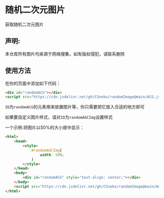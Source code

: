 # 随机二次元图片
获取随机二次元图片
## 声明:
本仓库所有图片均来源于网络搜集，如有版权侵犯，请联系删除
## 使用方法
在你的页面中添加如下代码：
```html
<div id="randomACG"></div>
<script src="https://cdn.jsdelivr.net/gh/CSneko/randomImage@main/ACG.js"></script>
```
`ID`为`randomACG`的元素用来放置图片等，你只需要把它放入合适的地方即可

如果要自定义图片样式，请对`ID`为`randomAGCImg`设置样式

一个示例:将图片以50%的大小居中显示：
```html
<html>
    <head>
        <style>
            #randomAGCImg{
                width: 50%;
            }
        </style>
    </head>
    <body>
        <div id="randomACG" style="text-align: center;"></div>
    </body>
    <script src="https://cdn.jsdelivr.net/gh/CSneko/randomImage@main/ACG.js"></script>
</html>

```